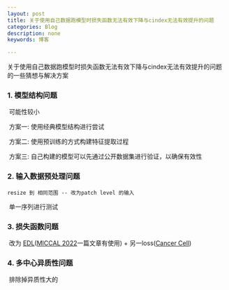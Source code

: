 ```yaml
---
layout: post
title: 关于使用自己数据跑模型时损失函数无法有效下降与cindex无法有效提升的问题
categories: Blog
description: none
keywords: 博客

---
```


关于使用自己数据跑模型时损失函数无法有效下降与cindex无法有效提升的问题的一些猜想与解决方案

### 1. 模型结构问题

​	可能性较小

​	方案一: 使用经典模型结构进行尝试

​    方案二: 使用预训练的方式构建特征提取过程

​    方案三: 自己构建的模型可以先通过公开数据集进行验证，以确保有效性

### 2. 输入数据预处理问题

 	resize 到 相同范围 -- 改为patch level 的输入

​	单一序列进行测试

### 3. 损失函数问题

​	改为 [EDL](https://papers.nips.cc/paper/2018/hash/a981f2b708044d6fb4a71a1463242520-Abstract.html)([MICCAL 2022](https://www.bilibili.com/video/BV1xT411L7Q1)一篇文章有使用) + 另一loss([Cancer Cell](https://doi.org/10.1016/j.ccell.2022.07.004))

### 4. 多中心异质性问题

​    排除掉异质性大的
